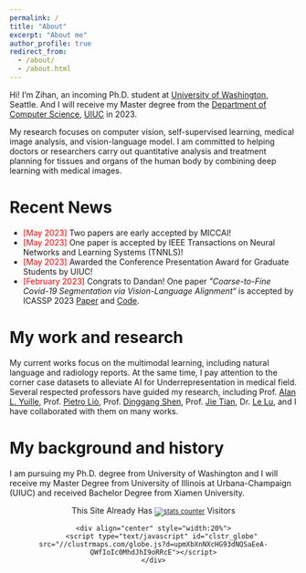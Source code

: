 ```yaml
---
permalink: /
title: "About"
excerpt: "About me"
author_profile: true
redirect_from: 
  - /about/
  - /about.html
---
```


Hi! I’m Zihan, an incoming Ph.D. student at [University of Washington](https://www.washington.edu/), Seattle. And I will receive my Master degree from the [Department of Computer Science](https://cs.illinois.edu/), [UIUC](https://illinois.edu/) in 2023. 

My research focuses on computer vision, self-supervised learning, medical image analysis, and vision-language model. I am committed to helping doctors or researchers carry out quantitative analysis and treatment planning for tissues and organs of the human body by combining deep learning with medical images.

Recent News
======
* <font color="red">[May 2023]</font> Two papers are early accepted by MICCAI!
* <font color="red">[May 2023]</font> One paper is accepted by IEEE Transactions on Neural Networks and Learning Systems (TNNLS)!
* <font color="red">[May 2023]</font> Awarded the Conference Presentation Award for Graduate Students by UIUC!
* <font color="red">[February 2023]</font> Congrats to Dandan! One paper *"Coarse-to-Fine Covid-19 Segmentation via Vision-Language Alignment“* is accepted by ICASSP 2023 [Paper](https://arxiv.org/abs/2303.00279) and [Code](https://github.com/HUANGLIZI/C2FVL).

My work and research
======
My current works focus on the multimodal learning, including natural language and radiology reports. At the same time, I pay attention to the corner case datasets to alleviate AI for Underrepresentation in medical field. Several respected professors have guided my research, including Prof. [Alan L. Yuille](https://www.cs.jhu.edu/~ayuille/), Prof. [Pietro Liò](https://www.cl.cam.ac.uk/~pl219/), Prof. [Dinggang Shen](https://scholar.google.com/citations?user=v6VYQC8AAAAJ&hl=EN), Prof. [Jie Tian](http://www.mitk.net.cn/tian/), Dr. [Le Lu](https://lelu007.github.io/), and I have collaborated with them on many works.

My background and history
======
I am pursuing my Ph.D. degree from University of Washington and I will receive my Master Degree from University of Illinois at Urbana-Champaign (UIUC) and received Bachelor Degree from Xiamen University.

<div align="center">
    <div align="center">
        This Site Already Has  
            <small><a href="https://www.easycounter.com/">
            <img src="https://www.easycounter.com/counter.php?zl111"
            border="0" alt="stats counter"></a></small> 
         Visitors
    </div>

  
    <div align="center" style="width:20%">
        <script type="text/javascript" id="clstr_globe" src="//clustrmaps.com/globe.js?d=upmXbXnNXcHG93dNQSaEeA-QWfIoIc0MhdJhI9oRRcE"></script>
    </div>
</div>
